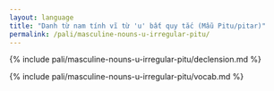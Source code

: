 ```yaml
---
layout: language
title: "Danh từ nam tính vĩ từ 'u' bất quy tắc (Mẫu Pitu/pitar)"
permalink: /pali/masculine-nouns-u-irregular-pitu/
---
```


{% include pali/masculine-nouns-u-irregular-pitu/declension.md %}

{% include pali/masculine-nouns-u-irregular-pitu/vocab.md %}